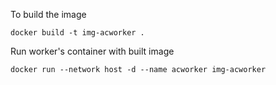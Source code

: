 To build the image
``` 
docker build -t img-acworker .
```

Run worker's container with built image
```
docker run --network host -d --name acworker img-acworker
